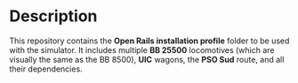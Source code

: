 # Description

This repository contains the **Open Rails installation profile** folder to be used with the simulator. It includes multiple **BB 25500** locomotives (which are visually the same as the BB 8500), **UIC** wagons, the **PSO Sud** route, and all their dependencies.
